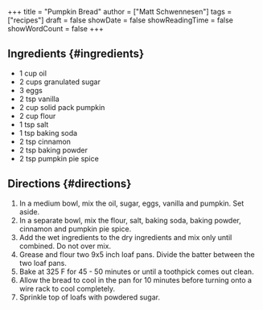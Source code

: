 +++
title = "Pumpkin Bread"
author = ["Matt Schwennesen"]
tags = ["recipes"]
draft = false
showDate = false
showReadingTime = false
showWordCount = false
+++

## Ingredients {#ingredients}

-   1 cup oil
-   2 cups granulated sugar
-   3 eggs
-   2 tsp vanilla
-   2 cup solid pack pumpkin
-   2 cup flour
-   1 tsp salt
-   1 tsp baking soda
-   2 tsp cinnamon
-   2 tsp baking powder
-   2 tsp pumpkin pie spice


## Directions {#directions}

1.  In a medium bowl, mix the oil, sugar, eggs, vanilla and pumpkin. Set aside.
2.  In a separate bowl, mix the flour, salt, baking soda, baking powder, cinnamon
    and pumpkin pie spice.
3.  Add the wet ingredients to the dry ingredients and mix only until
    combined. Do not over mix.
4.  Grease and flour two 9x5 inch loaf pans. Divide the batter between the two
    loaf pans.
5.  Bake at 325 F for 45 - 50 minutes or until a toothpick comes out clean.
6.  Allow the bread to cool in the pan for 10 minutes before turning onto a wire
    rack to cool completely.
7.  Sprinkle top of loafs with powdered sugar.
